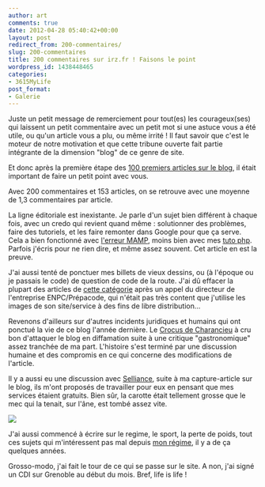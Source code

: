 ```yaml
---
author: art
comments: true
date: 2012-04-28 05:40:42+00:00
layout: post
redirect_from: 200-commentaires/
slug: 200-commentaires
title: 200 commentaires sur irz.fr ! Faisons le point
wordpress_id: 1438448465
categories:
- 3615MyLife
post_format:
- Galerie
---
```


Juste un petit message de remerciement pour tout(es) les courageux(ses) qui laissent un petit commentaire avec un petit mot si une astuce vous a été utile, ou qu'un article vous a plu, ou même irrité ! Il faut savoir que c'est le moteur de notre motivation et que cette tribune ouverte fait partie intégrante de la dimension "blog" de ce genre de site.

Et donc après la première étape des [100 premiers articles sur le blog](https://irz.fr/100), il était important de faire un petit point avec vous.

Avec 200 commentaires et 153 articles, on se retrouve avec une moyenne de 1,3 commentaires par article.

La ligne éditoriale est inexistante. Je parle d'un sujet bien différent à chaque fois, avec un credo qui revient quand même : solutionner des problèmes, faire des tutoriels, et les faire remonter dans Google pour que ça serve. Cela a bien fonctionné avec [l'erreur MAMP](https://irz.fr/memo-mamp-resoudre-error-could-not-connect-to-mysql-server), moins bien avec mes [tuto php](https://irz.fr/recherche?q=php). Parfois j'écris pour ne rien dire, et même assez souvent. Cet article en est la preuve.

J'ai aussi tenté de ponctuer mes billets de vieux dessins, ou (à l'époque ou je passais le code) de question de code de la route. J'ai dû effacer la plupart des articles de [cette catégorie](https://irz.fr/) après un appel du directeur de l'entreprise ENPC/Prépacode, qui n'était pas très content que j'utilise les images de son site/service à des fins de libre distribution...

Revenons d'ailleurs sur d'autres incidents juridiques et humains qui ont ponctué la vie de ce blog l'année dernière. Le [Crocus de Charancieu](https://irz.fr/recherche?q=crocus) à cru bon d'attaquer le blog en diffamation suite à une critique "gastronomique" assez tranchée de ma part. L'histoire s'est terminé par une discussion humaine et des compromis en ce qui concerne des modifications de l'article.

Il y a aussi eu une discussion avec [Selliance](https://irz.fr/selliance), suite à ma capture-article sur le blog, ils m'ont proposés de travailler pour eux en pensant que mes services étaient gratuits. Bien sûr, la carotte était tellement grosse que le mec qui la tenait, sur l'âne, est tombé assez vite.

[![](https://static.irz.fr/2012/04/ane-carotte-baton.jpg)](https://static.irz.fr/2012/04/ane-carotte-baton.jpg)

J'ai aussi commencé à écrire sur le regime, le sport, la perte de poids, tout ces sujets qui m'intéressent pas mal depuis [mon régime](https://irz.fr/bien-dans-son-corps-perdre-du-poids-mais-comment-1), il y a de ça quelques années.

Grosso-modo, j'ai fait le tour de ce qui se passe sur le site. A non, j'ai signé un CDI sur Grenoble au début du mois. Bref, life is life !
